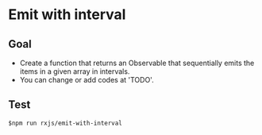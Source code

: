 # Emit with interval

## Goal

- Create a function that returns an Observable that sequentially emits the items in a given array in intervals.
- You can change or add codes at 'TODO'.

## Test

`$npm run rxjs/emit-with-interval`
